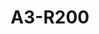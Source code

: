 ---
slug: A3-R200
title: "A3-R200"
description: "Enhance your smart home with high connectivity."
image: "/images/wifi-free/BC1-B1.png"
images:
  - url: "/images/wifi-free/BC1-B1.png"
    caption: "Front view"

features:
  - "Supports up to 64 Zigbee devices."
  - "Multi-protocol support: Zigbee 3.0, Wi-Fi 2.4GHz, Bluetooth 5.3, RJ45 Ethernet."
  - "HomeKit and Matter ecosystem compatibility."
  - "Compact design with easy Type-C power input."
  - "Built-in 0.8W speaker and dual-button interface."
  - "Secure wireless connectivity with WPA/WPA2."
  - "Supports AP coupling for Wi-Fi network pairing."

specification:
  model: "CS-A3-R200-WBG"
  interface: "USB Type-C"
  power_source: "DC 5V/1A via USB Type-C cable"
  energy_consumption: "3 watts maximum"
  network_port: "1*RJ45 (10M/100M adaptive)"
  dimensions: "Diameter 80.0 x 33.0 mm (3.15 x 1.30 inches)"
  package_size: "102.0 x 107.0 x 91.0 mm (4.0 x 4.2 x 3.6 inches)"
  net_weight: "90 g (3.2 oz)"
price: "Contact Sales"

---